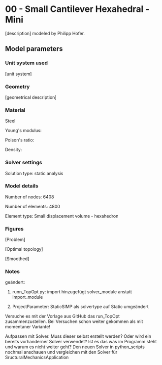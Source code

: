 # 00 - Small Cantilever Hexahedral - Mini
[description]
modeled by Philipp Hofer.

## Model parameters

### Unit system used
[unit system]

### Geometry
[geometrical description]


### Material
Steel

Young's modulus: 

Poison's ratio:

Density:

### Solver settings
Solution type: static analysis 

### Model details
Number of nodes: 6408

Number of elements: 4800

Element type: Small displacement volume - hexahedron

### Figures
[Problem]

[Optimal topology]

[Smoothed]


### Notes
geändert:

1.	runn_TopOpt.py:
		import hinzugefügt
		solver_module anstatt import_module

2. 	ProjectParameter:
		StaticSIMP als solvertype auf Static umgeändert

Versuche es mit der Vorlage aus GitHub das run_TopOpt zusammenzustellen. Bei Versuchen schon weiter gekommen als mit momentaner Variante!

Aufpassen mit Solver. Muss dieser selbst erstellt werden? Oder wird ein bereits vorhanderner Solver verwendet? Ist es das was im Programm steht und warum es nicht weiter geht? Den neuen Solver in python_scripts nochmal anschauen und vergleichen mit den Solver für SructuralMechanicsApplication


